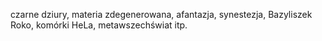 czarne dziury, materia zdegenerowana, afantazja, synestezja, Bazyliszek Roko, komórki HeLa, metawszechświat itp.